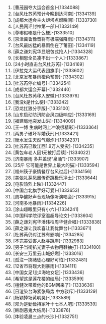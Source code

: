 
1. [曹茂园夺大运会首金]-[1334088]
1. [台风杜苏芮预计今晚到达河南]-[1334139]
1. [成都大运会主火炬塔点燃瞬间]-[1333730]
1. [人民网评封神第一部]-[1333149]
1. [尊嘟假嘟是什么梗]-[1333510]
1. [京津冀鲁豫晋将有极端强降雨]-[1334311]
1. [台风最凶猛的暴雨倒在了莆田]-[1334119]
1. [薛之谦刘宪华显眼包式抢人]-[1334328]
1. [长相思全员凑不出一个人]-[1333867]
1. [24小时直击台风杜苏芮]-[1334169]
1. [伊拉克大运代表团旗手]-[1333602]
1. [北京发布暴雨橙色预警]-[1334302]
1. [杜苏芮停止编号]-[1334254]
1. [成都大运会开幕]-[1332440]
1. [台风杜苏芮移入安徽]-[1333976]
1. [我没k是什么梗]-[1333242]
1. [恐龙扛狼分手版]-[1333100]
1. [山东启动防汛防台风四级响应]-[1333169]
1. [福建局地突发山洪]-[1334009]
1. [王一博 生病时网上冲浪很精彩]-[1333364]
1. [两男子破坏军婚获刑]-[1333421]
1. [衡水发生天然气爆炸]-[1334237]
1. [杜苏芮已致江西1.9万人受灾]-[1334235]
1. [黄包车老人因1元被打后续]-[1334022]
1. [济南暴雨 多井盖现“泉涌”]-[1333907]
1. [25斤 它可能是世界上最大的猫]-[1333594]
1. [福州筷子豪情餐厅台风过后]-[1334156]
1. [美依礼芽凤凰传奇跳极乐净土]-[1333644]
1. [电影热烈上映]-[1332447]
1. [中国台北旗手好可爱]-[1333653]
1. [周华健好声音现场像听演唱会]-[1333915]
1. [河南多地暴雨]-[1334226]
1. [涂山璟眼里只有小六]-[1334241]
1. [中国科学院评室温超导论文]-[1333604]
1. [薛之谦刘宪华潘玮柏周华健合唱]-[1333838]
1. [薛之谦让我欢喜让我忧舞台]-[1333671]
1. [杜苏芮仍对江苏有影响]-[1334285]
1. [不完美受害人赵寻跳崖]-[1332983]
1. [男子当街扒光妻子衣物用鞋抽打]-[1334100]
1. [长安三万里云山城好燃]-[1333016]
1. [孤注一掷赌徒心理好可怕]-[1332481]
1. [12省市将现大到暴雨]-[1334111]
1. [中国女足1比0海地女足]-[1333436]
1. [希望这是莲花楼的结局]-[1333599]
1. [檀健次带着他的BGM回来了]-[1333636]
1. [日渲染台海紧张局势 中方驳斥]-[1333129]
1. [杨颖捧场黄明昊]-[1333589]
1. [邓为是勤俭持家叶十七本人吧]-[1333539]
1. [韩剧恶鬼大结局]-[1333876]
1. [体验凌晨三点的长沙]-[1332751]